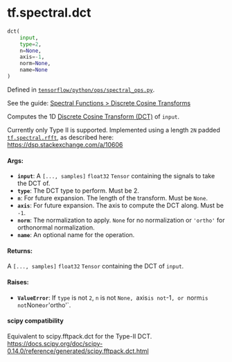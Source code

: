 <div itemscope itemtype="http://developers.google.com/ReferenceObject">
<meta itemprop="name" content="tf.spectral.dct" />
</div>

# tf.spectral.dct

``` python
dct(
    input,
    type=2,
    n=None,
    axis=-1,
    norm=None,
    name=None
)
```



Defined in [`tensorflow/python/ops/spectral_ops.py`](https://www.tensorflow.org/code/tensorflow/python/ops/spectral_ops.py).

See the guide: [Spectral Functions > Discrete Cosine Transforms](../../../../api_guides/python/spectral_ops.md#Discrete_Cosine_Transforms)

Computes the 1D [Discrete Cosine Transform (DCT)][dct] of `input`.

Currently only Type II is supported. Implemented using a length `2N` padded
[`tf.spectral.rfft`](../../tf/spectral/rfft.md), as described here: https://dsp.stackexchange.com/a/10606



#### Args:

* <b>`input`</b>: A `[..., samples]` `float32` `Tensor` containing the signals to
    take the DCT of.
* <b>`type`</b>: The DCT type to perform. Must be 2.
* <b>`n`</b>: For future expansion. The length of the transform. Must be `None`.
* <b>`axis`</b>: For future expansion. The axis to compute the DCT along. Must be `-1`.
* <b>`norm`</b>: The normalization to apply. `None` for no normalization or `'ortho'`
    for orthonormal normalization.
* <b>`name`</b>: An optional name for the operation.


#### Returns:

A `[..., samples]` `float32` `Tensor` containing the DCT of `input`.


#### Raises:

* <b>`ValueError`</b>: If `type` is not `2`, `n` is not `None, `axis` is not `-1`, or
    `norm` is not `None` or `'ortho'`.

[dct]: https://en.wikipedia.org/wiki/Discrete_cosine_transform

#### scipy compatibility
Equivalent to scipy.fftpack.dct for the Type-II DCT.
https://docs.scipy.org/doc/scipy-0.14.0/reference/generated/scipy.fftpack.dct.html

